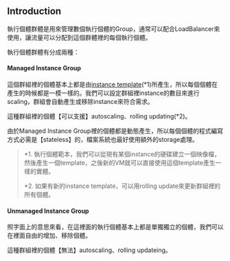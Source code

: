 ## Introduction

執行個體群體是用來管理數個執行個體的Group，通常可以配合LoadBalancer來使用，讓流量可以分配到這個群體裡的每個執行個體。

執行個體群體有分成兩種：

#### Managed Instance Group

這個群組裡的個體基本上都是由[instance template](/chapter1.md)\(\*1\)所產生，所以每個個體在產生的時候都是一模一樣的。我們可以設定群組裡instance的數目來進行scaling，群組會自動產生或移除instance來符合需求。

這種群組裡的個體【可以支援】autoscaling、rolling updating\(\*2\)。

由於Managed Instance Group裡的個體都是動態產生，所以每個個體的程式編寫方式必需是【stateless】的，檔案系統也最好使用額外的storage處理。

> \*1. 執行個體範本，我們可以從現有某個instance的硬碟建立一個映像檔，然後產生一個template，之後新的VM就可以直接使用這個template產生一樣的實體。
>
> \*2. 如果有新的instance template，可以用rolling update來更新群組裡的所有個體。

#### Unmanaged Instance Group

照字面上的意思來看，在這裡面的執行個體基本上都是單獨獨立的個體，我們可以在裡面自由的增加、移除個體。

這種群組裡的個體【無法】autoscaling、rolling updateing。

